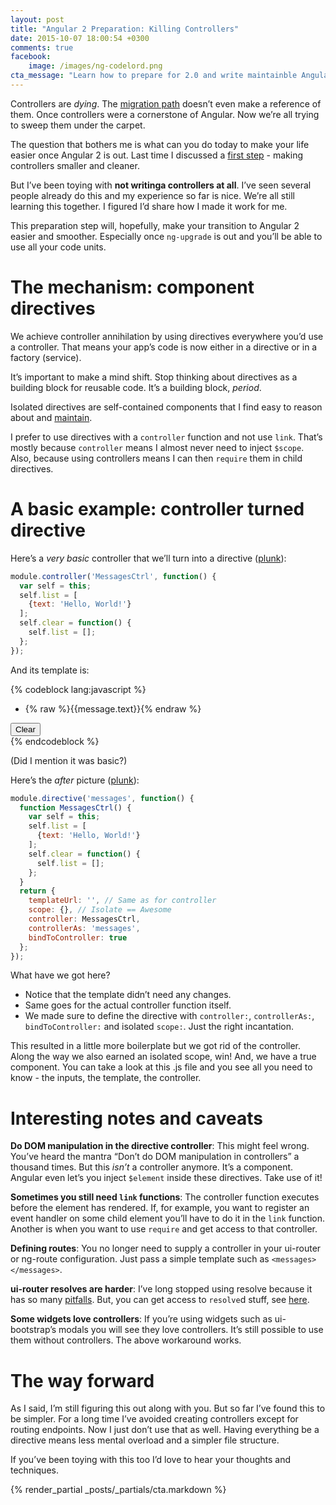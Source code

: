 ```yaml
---
layout: post
title: "Angular 2 Preparation: Killing Controllers"
date: 2015-10-07 18:00:54 +0300
comments: true
facebook:
    image: /images/ng-codelord.png
cta_message: "Learn how to prepare for 2.0 and write maintainble Angular!"
---
```


Controllers are *dying*. The [migration path](http://www.codelord.net/2015/09/10/angular-2-migration-path-what-we-know/) doesn’t even make a reference of them. Once controllers were a cornerstone of Angular. Now we’re all trying to sweep them under the carpet.

The question that bothers me is what can you do today to make your life easier once Angular 2 is out. Last time I discussed a [first step](http://www.codelord.net/2015/09/30/angular-2-preparation-controller-code-smells/) - making controllers smaller and cleaner.

But I’ve been toying with **not writinga controllers at all**. I’ve seen several people already do this and my experience so far is nice. We’re all still learning this together. I figured I’d share how I made it work for me.

This preparation step will, hopefully, make your transition to Angular 2 easier and smoother. Especially once `ng-upgrade` is out and you’ll be able to use all your code units.

# The mechanism: component directives

We achieve controller annihilation by using directives everywhere you’d use a controller. That means your app’s code is now either in a directive or in a factory (service).

It’s important to make a mind shift. Stop thinking about directives as a building block for reusable code. It’s a building block, *period*.

Isolated directives are self-contained components that I find easy to reason about and [maintain](http://www.codelord.net/2014/03/30/writing-more-maintainable-angular-dot-js-directives/).

I prefer to use directives with a `controller` function and not use `link`. That’s mostly because `controller` means I almost never need to inject `$scope`. Also, because using controllers means I can then `require` them in child directives.

# A basic example: controller turned directive

Here’s a *very basic* controller that we’ll turn into a directive ([plunk](http://plnkr.co/edit/7I0GhjSywmdcrBy9yHGU?p=preview)):

```javascript
module.controller('MessagesCtrl', function() {
  var self = this;
  self.list = [
    {text: 'Hello, World!'}
  ];
  self.clear = function() {
    self.list = [];
  };
});
```

And its template is:

{% codeblock lang:javascript %}
<div ng-controller="MessagesCtrl as messages">
  <ul>
    <li ng-repeat="message in messages.list">
      {% raw %}{{message.text}}{% endraw %}
    </li>
  </ul>
  <button ng-click="messages.clear()">Clear</button>
</div>
{% endcodeblock %}

(Did I mention it was basic?)

Here’s the *after* picture ([plunk](http://plnkr.co/edit/R8crwn8DHOZVkwB34bmZ?p=preview)):

```javascript
module.directive('messages', function() {
  function MessagesCtrl() {
    var self = this;
    self.list = [
      {text: 'Hello, World!'}
    ];
    self.clear = function() {
      self.list = [];
    };
  }
  return {
    templateUrl: '', // Same as for controller
    scope: {}, // Isolate == Awesome
    controller: MessagesCtrl,
    controllerAs: 'messages',
    bindToController: true
  };
});
```

What have we got here?

- Notice that the template didn’t need any changes.
- Same goes for the actual controller function itself.
- We made sure to define the directive with `controller:`, `controllerAs:`, `bindToController:` and isolated `scope:`. Just the right incantation.

This resulted in a little more boilerplate but we got rid of the controller. Along the way we also earned an isolated scope, win! And, we have a true component. You can take a look at this .js file and you see all you need to know - the inputs, the template, the controller.

# Interesting notes and caveats

**Do DOM manipulation in the directive controller**: This might feel wrong. You’ve heard the mantra “Don’t do DOM manipulation in controllers” a thousand times. But this *isn’t* a controller anymore. It’s a component. Angular even let’s you inject `$element` inside these directives. Take use of it!

**Sometimes you still need `link` functions**: The controller function executes before the element has rendered. If, for example, you want to register an event handler on some child element you’ll have to do it in the `link` function. Another is when you want to use `require` and get access to that controller.

**Defining routes**: You no longer need to supply a controller in your ui-router or ng-route configuration. Just pass a simple template such as `<messages></messages>`.

**ui-router resolves are harder**: I’ve long stopped using resolve because it has so many [pitfalls](http://www.codelord.net/2015/06/02/angularjs-pitfalls-using-ui-routers-resolve/). But, you can get access to `resolve`d stuff, see [here](http://www.codelord.net/2015/12/25/configuring-components-with-ui-router-and-ngroute/).

**Some widgets love controllers**: If you’re using widgets such as ui-bootstrap’s modals you will see they love controllers. It’s still possible to use them without controllers. The above workaround works.

# The way forward

As I said, I’m still figuring this out along with you. But so far I’ve found this to be simpler. For a long time I’ve avoided creating controllers except for routing endpoints. Now I just don’t use that as well. Having everything be a directive means less mental overload and a simpler file structure.

If you’ve been toying with this too I’d love to hear your thoughts and techniques.

{% render_partial _posts/_partials/cta.markdown %}
